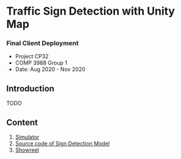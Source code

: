 # Traffic Sign Detection with Unity Map

### Final Client Deployment
- Project CP32
- COMP 3988 Group 1
- Date: Aug 2020 - Nov 2020

## Introduction
TODO

## Content
1. [Simulator](https://github.com/Yuanda-Dong/Client-Final-Deployment/tree/main/Simulator)
2. [Source code of Sign Detection Model](https://github.com/Yuanda-Dong/Client-Final-Deployment/tree/main/SourceCode)
3. [Showreel](https://www.youtube.com/watch?v=VxKC9a5ixNI&feature=youtu.be)

